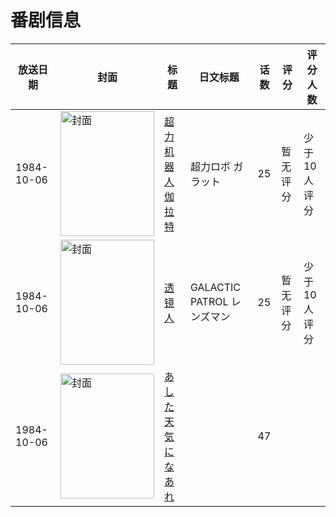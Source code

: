 # 番剧信息

|放送日期|封面|标题|日文标题|话数|评分|评分人数|
|---|---|---|---|---|---|---|
|1984-10-06|<img src="//lain.bgm.tv/pic/cover/c/cc/c5/37291_CaeKa.jpg" alt="封面" style="width:150px;height:200px;object-fit:cover;">|[超力机器人伽拉特](https://bangumi.tv/subject/37291)|超力ロボ ガラット|25|暂无评分|少于10人评分|
|1984-10-06|<img src="//lain.bgm.tv/pic/cover/c/1e/b1/188951_n3aq3.jpg" alt="封面" style="width:150px;height:200px;object-fit:cover;">|[透镜人](https://bangumi.tv/subject/188951)|GALACTIC PATROL レンズマン|25|暂无评分|少于10人评分|
|1984-10-06|<img src="//lain.bgm.tv/pic/cover/c/7f/c6/213670_zr113.jpg" alt="封面" style="width:150px;height:200px;object-fit:cover;">|[あした天気になあれ](https://bangumi.tv/subject/213670)||47|||
